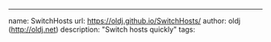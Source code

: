 ---
name: SwitchHosts
url: https://oldj.github.io/SwitchHosts/
author: oldj (http://oldj.net)
description: "Switch hosts quickly"
tags: